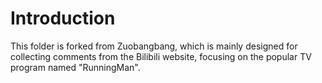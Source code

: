 # Introduction
This folder is forked from Zuobangbang, which is mainly designed for collecting comments from the Bilibili website, 
focusing on the popular TV program named "RunningMan".
